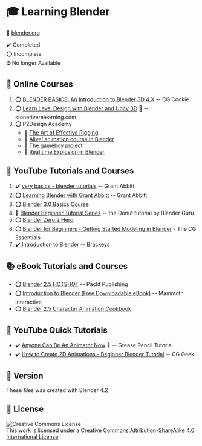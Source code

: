 # :mortar_board: Learning Blender

:link: [blender.org](https://www.blender.org/)

:heavy_check_mark: Completed  
:o: Incomplete  
:no_entry: No longer Available

## :beginner: Online Courses

1. :o: [BLENDER BASICS: An Introduction to Blender 3D 4.X](online-courses-tutorials/blender-basics/) -- CG Cookie
2. :o: [Learn Level Design with Blender and Unity 3D](https://github.com/learning-game-development/learning-unity-game-development/tree/master/StackSkills-Unity-Courses) :rocket: -- stoneriverelearning.com
3. :o: P2Design Academy
   - :construction: [The Art of Effective Rigging](online-courses-tutorials/art-of-effective-rigging/)
   - :construction: [Alive! animation course in Blender](/)
   - :construction: [The gameboy project](/)
   - :construction: [Real time Explosion in Blender](/)

## :beginner: YouTube Tutorials and Courses

1. :heavy_check_mark: [very basics - blender tutorials](youtube-playlists/very-basics-blender-tutorials/) -- Grant Abbitt
2. :o: [Learning Blender with Grant Abbitt](youtube-playlists/learning-blender-with-grant-abbitt/) -- Grant Abbitt
3. :o: [Blender 3.0 Basics Course](https://www.youtube.com/playlist?list=PL3GeP3YLZn5ixsnIOIx9tB4v6s-rsw48X)
4. :construction: [Blender Beginner Tutorial Series](https://www.youtube.com/playlist?list=PLjEaoINr3zgEq0u2MzVgAaHEBt--xLB6U) -- the Donut tutorial by Blender Guru
5. :o: [Blender Zero 2 Hero](https://www.youtube.com/playlist?list=PLR3Ra9cf8aV23C2oBB3aFLla6ABAPYiDk)
6. :o: [Blender for Beginners - Getting Started Modeling in Blender](https://www.youtube.com/playlist?list=PL0LADxPpmXN7xXkosUQM5zMq-R5Sm8GgU) - The CG Essentials
7. :heavy_check_mark: [Introduction to Blender](youtube-playlists/introduction-to-blender) -- Brackeys

## :books: eBook Tutorials and Courses

- :o: [Blender 2.5 HOTSHOT](ebook-courses-tutorials/blender-25-hotshot/) -- Packt Publishing
- :o: [Introduction to Blender (Free Downloadable eBook)](ebook-courses-tutorials/introduction-to-blender/) -- Mammoth Interactive
- :o: [Blender 2.5 Character Animation Cookbook](ebook-courses-tutorials/character-animation-cookbook/)

## :beginner: YouTube Quick Tutorials

- :heavy_check_mark: [Anyone Can Be An Animator Now](https://www.youtube.com/watch?v=UeCEczxToCA) :link: -- Grease Pencil Tutorial
- :heavy_check_mark: [How to Create 2D Animations - Beginner Blender Tutorial](youtube-tutorials/2d-animations/) -- CG Geek

## :memo: Version

These files was created with Blender 4.2

## :page_with_curl: License

![Creative Commons License](https://i.creativecommons.org/l/by-sa/4.0/88x31.png)  
This work is licensed under a [Creative Commons Attribution-ShareAlike 4.0 International License](http://creativecommons.org/licenses/by-sa/4.0/)
